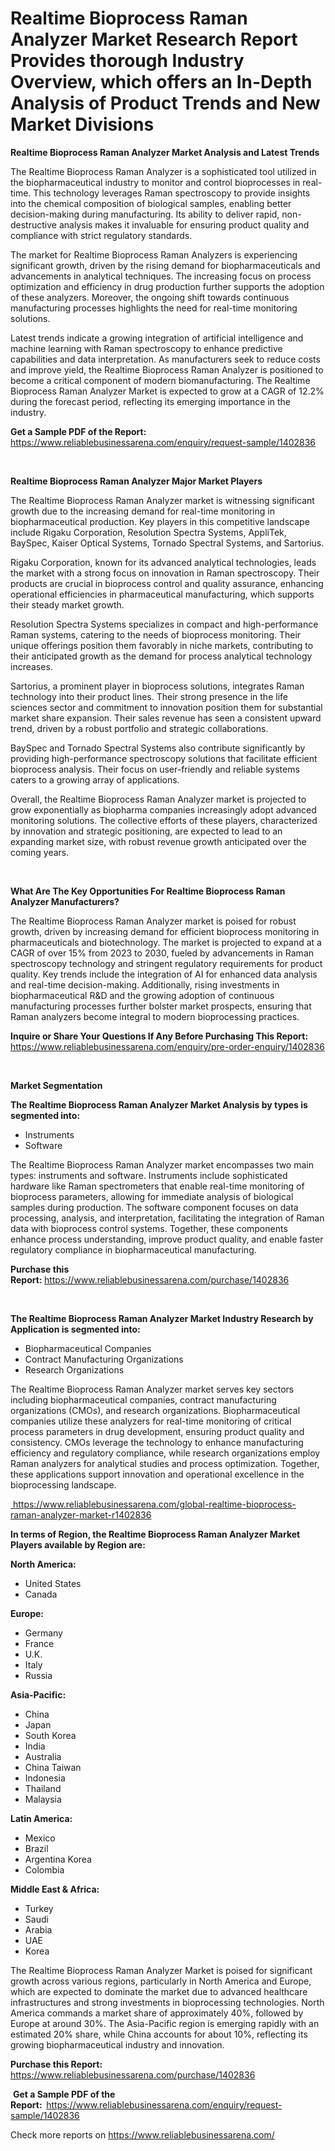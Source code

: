 <p><h1>Realtime Bioprocess Raman Analyzer Market Research Report Provides thorough Industry Overview, which offers an In-Depth Analysis of Product Trends and New Market Divisions</h1></p><p><strong>Realtime Bioprocess Raman Analyzer Market Analysis and Latest Trends</strong></p>
<p><p>The Realtime Bioprocess Raman Analyzer is a sophisticated tool utilized in the biopharmaceutical industry to monitor and control bioprocesses in real-time. This technology leverages Raman spectroscopy to provide insights into the chemical composition of biological samples, enabling better decision-making during manufacturing. Its ability to deliver rapid, non-destructive analysis makes it invaluable for ensuring product quality and compliance with strict regulatory standards.</p><p>The market for Realtime Bioprocess Raman Analyzers is experiencing significant growth, driven by the rising demand for biopharmaceuticals and advancements in analytical techniques. The increasing focus on process optimization and efficiency in drug production further supports the adoption of these analyzers. Moreover, the ongoing shift towards continuous manufacturing processes highlights the need for real-time monitoring solutions.</p><p>Latest trends indicate a growing integration of artificial intelligence and machine learning with Raman spectroscopy to enhance predictive capabilities and data interpretation. As manufacturers seek to reduce costs and improve yield, the Realtime Bioprocess Raman Analyzer is positioned to become a critical component of modern biomanufacturing. The Realtime Bioprocess Raman Analyzer Market is expected to grow at a CAGR of 12.2% during the forecast period, reflecting its emerging importance in the industry.</p></p>
<p><strong>Get a Sample PDF of the Report:&nbsp;</strong> <a href="https://www.reliablebusinessarena.com/enquiry/request-sample/1402836?utm_campaign=3181&utm_medium=2&utm_source=Github&utm_content=ia&utm_term=28032025&utm_id=realtime-bioprocess-raman-analyzer">https://www.reliablebusinessarena.com/enquiry/request-sample/1402836</a></p>
<p>&nbsp;</p>
<p><strong>Realtime Bioprocess Raman Analyzer Major Market Players</strong></p>
<p><p>The Realtime Bioprocess Raman Analyzer market is witnessing significant growth due to the increasing demand for real-time monitoring in biopharmaceutical production. Key players in this competitive landscape include Rigaku Corporation, Resolution Spectra Systems, AppliTek, BaySpec, Kaiser Optical Systems, Tornado Spectral Systems, and Sartorius.</p><p>Rigaku Corporation, known for its advanced analytical technologies, leads the market with a strong focus on innovation in Raman spectroscopy. Their products are crucial in bioprocess control and quality assurance, enhancing operational efficiencies in pharmaceutical manufacturing, which supports their steady market growth.</p><p>Resolution Spectra Systems specializes in compact and high-performance Raman systems, catering to the needs of bioprocess monitoring. Their unique offerings position them favorably in niche markets, contributing to their anticipated growth as the demand for process analytical technology increases.</p><p>Sartorius, a prominent player in bioprocess solutions, integrates Raman technology into their product lines. Their strong presence in the life sciences sector and commitment to innovation position them for substantial market share expansion. Their sales revenue has seen a consistent upward trend, driven by a robust portfolio and strategic collaborations.</p><p>BaySpec and Tornado Spectral Systems also contribute significantly by providing high-performance spectroscopy solutions that facilitate efficient bioprocess analysis. Their focus on user-friendly and reliable systems caters to a growing array of applications.</p><p>Overall, the Realtime Bioprocess Raman Analyzer market is projected to grow exponentially as biopharma companies increasingly adopt advanced monitoring solutions. The collective efforts of these players, characterized by innovation and strategic positioning, are expected to lead to an expanding market size, with robust revenue growth anticipated over the coming years.</p></p>
<p>&nbsp;</p>
<p><strong>What Are The Key Opportunities For Realtime Bioprocess Raman Analyzer Manufacturers?</strong></p>
<p><p>The Realtime Bioprocess Raman Analyzer market is poised for robust growth, driven by increasing demand for efficient bioprocess monitoring in pharmaceuticals and biotechnology. The market is projected to expand at a CAGR of over 15% from 2023 to 2030, fueled by advancements in Raman spectroscopy technology and stringent regulatory requirements for product quality. Key trends include the integration of AI for enhanced data analysis and real-time decision-making. Additionally, rising investments in biopharmaceutical R&D and the growing adoption of continuous manufacturing processes further bolster market prospects, ensuring that Raman analyzers become integral to modern bioprocessing practices.</p></p>
<p><strong>Inquire or Share Your Questions If Any Before Purchasing This Report:</strong> <a href="https://www.reliablebusinessarena.com/enquiry/pre-order-enquiry/1402836?utm_campaign=3181&utm_medium=2&utm_source=Github&utm_content=ia&utm_term=28032025&utm_id=realtime-bioprocess-raman-analyzer">https://www.reliablebusinessarena.com/enquiry/pre-order-enquiry/1402836</a></p>
<p>&nbsp;</p>
<p><strong>Market Segmentation</strong></p>
<p><strong>The Realtime Bioprocess Raman Analyzer Market Analysis by types is segmented into:</strong></p>
<p><ul><li>Instruments</li><li>Software</li></ul></p>
<p><p>The Realtime Bioprocess Raman Analyzer market encompasses two main types: instruments and software. Instruments include sophisticated hardware like Raman spectrometers that enable real-time monitoring of bioprocess parameters, allowing for immediate analysis of biological samples during production. The software component focuses on data processing, analysis, and interpretation, facilitating the integration of Raman data with bioprocess control systems. Together, these components enhance process understanding, improve product quality, and enable faster regulatory compliance in biopharmaceutical manufacturing.</p></p>
<p><strong>Purchase this Report:&nbsp;</strong><a href="https://www.reliablebusinessarena.com/purchase/1402836?utm_campaign=3181&utm_medium=2&utm_source=Github&utm_content=ia&utm_term=28032025&utm_id=realtime-bioprocess-raman-analyzer">https://www.reliablebusinessarena.com/purchase/1402836</a></p>
<p>&nbsp;</p>
<p><strong>The Realtime Bioprocess Raman Analyzer Market Industry Research by Application is segmented into:</strong></p>
<p><ul><li>Biopharmaceutical Companies</li><li>Contract Manufacturing Organizations</li><li>Research Organizations</li></ul></p>
<p><p>The Realtime Bioprocess Raman Analyzer market serves key sectors including biopharmaceutical companies, contract manufacturing organizations (CMOs), and research organizations. Biopharmaceutical companies utilize these analyzers for real-time monitoring of critical process parameters in drug development, ensuring product quality and consistency. CMOs leverage the technology to enhance manufacturing efficiency and regulatory compliance, while research organizations employ Raman analyzers for analytical studies and process optimization. Together, these applications support innovation and operational excellence in the bioprocessing landscape.</p></p>
<p><a href="https://www.reliablebusinessarena.com/global-realtime-bioprocess-raman-analyzer-market-r1402836?utm_campaign=3181&utm_medium=2&utm_source=Github&utm_content=ia&utm_term=28032025&utm_id=realtime-bioprocess-raman-analyzer">&nbsp;https://www.reliablebusinessarena.com/global-realtime-bioprocess-raman-analyzer-market-r1402836</a></p>
<p><strong>In terms of Region, the Realtime Bioprocess Raman Analyzer Market Players available by Region are:</strong></p>
<p>
    <p> <strong> North America: </strong>
        <ul>
            <li>United States</li>
            <li>Canada</li>
        </ul>
        </p> 
    <p> <strong> Europe: </strong>
        <ul>
            <li>Germany</li>
            <li>France</li>
            <li>U.K.</li>
            <li>Italy</li>
            <li>Russia</li>
        </ul>
        </p> 
    <p> <strong> Asia-Pacific: </strong>
        <ul>
            <li>China</li>
            <li>Japan</li>
            <li>South Korea</li>
            <li>India</li>
            <li>Australia</li>
            <li>China Taiwan</li>
            <li>Indonesia</li>
            <li>Thailand</li>
            <li>Malaysia</li>
        </ul>
        </p> 
    <p> <strong> Latin America: </strong>
        <ul>
            <li>Mexico</li>
            <li>Brazil</li>
            <li>Argentina Korea</li>
            <li>Colombia</li>
        </ul>
        </p> 
    <p> <strong> Middle East & Africa: </strong>
        <ul>
            <li>Turkey</li>
            <li>Saudi</li>
            <li>Arabia</li>
            <li>UAE</li>
            <li>Korea</li>
        </ul>
    </p>
    </p>
<p><p>The Realtime Bioprocess Raman Analyzer Market is poised for significant growth across various regions, particularly in North America and Europe, which are expected to dominate the market due to advanced healthcare infrastructures and strong investments in bioprocessing technologies. North America commands a market share of approximately 40%, followed by Europe at around 30%. The Asia-Pacific region is emerging rapidly with an estimated 20% share, while China accounts for about 10%, reflecting its growing biopharmaceutical industry and innovation.</p></p>
<p><strong>Purchase this Report: </strong><a href="https://www.reliablebusinessarena.com/purchase/1402836?utm_campaign=3181&utm_medium=2&utm_source=Github&utm_content=ia&utm_term=28032025&utm_id=realtime-bioprocess-raman-analyzer">https://www.reliablebusinessarena.com/purchase/1402836</a></p>
<p>&nbsp;<strong>Get a Sample PDF of the Report:&nbsp;&nbsp;</strong><a href="https://www.reliablebusinessarena.com/enquiry/request-sample/1402836?utm_campaign=3181&utm_medium=2&utm_source=Github&utm_content=ia&utm_term=28032025&utm_id=realtime-bioprocess-raman-analyzer">https://www.reliablebusinessarena.com/enquiry/request-sample/1402836</a></p>
<p><strong></strong></p>
<p>Check more reports on <a href="https://www.reliablebusinessarena.com/?utm_campaign=3181&utm_medium=2&utm_source=Github&utm_content=ia&utm_term=28032025&utm_id=realtime-bioprocess-raman-analyzer">https://www.reliablebusinessarena.com/</a></p>